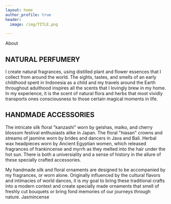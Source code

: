 ```yaml
---
layout: home
author_profile: true
header: 
  image: /img/TITLE.png

---
```

About 

## NATURAL PERFUMERY 

>
 I create natural fragrances, using distilled plant and flower essences that I collect from around the world. The sights, tastes, and smells of an early childhood spent in Indonesia as a child and my travels around the Earth throughout adulthood inspires all the scents that I lovingly brew in my home. In my experience, it is the scent of natural flora and herbs that most vividly transports ones consciousness to those certain magical moments in life. 
 
## HANDMADE ACCESSORIES 

>
 The intricate silk floral "kanzashi" worn by geishas, maiko, and cherry blossom festival enthusiasts alike in Japan. The floral "hiasan" crowns and streams of jasmine worn by brides and dancers in Java and Bali. Herbal wax headpieces worn by Ancient Egyptian women, which released fragrances of frankincense and myrrh as they melted into the hair under the hot sun. There is both a universiality and a sense of history in the allure of these specially crafted accessories. 
>
 My handmade silk and floral ornaments are designed to be accompanied by my fragrances, or worn alone. Originally influenced by the cultural flavors and intimacies of world dances, it is my goal to bring these traditional crafts into a modern context and create specially made ornaments that smell of freshly cut bouquets or bring fond memories of our journeys through nature.
Jasmincense
